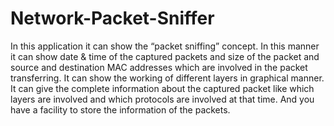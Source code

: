 # Network-Packet-Sniffer
In this application it can show the “packet sniffing” concept. In this manner it can show date & time of the captured packets and size of the packet and source and destination MAC addresses which are involved in the packet transferring. It can show the working of different layers in graphical manner. It can give the complete information about the captured packet like which layers are involved and which protocols are involved at that time. And you have a facility to store the information of the packets. 
